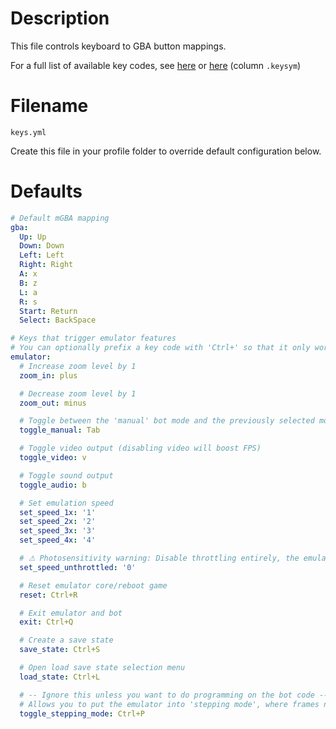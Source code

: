 # Description
This file controls keyboard to GBA button mappings.

For a full list of available key codes, see [here](https://www.tcl.tk/man/tcl8.4/TkCmd/keysyms.html) or [here](https://anzeljg.github.io/rin2/book2/2405/docs/tkinter/key-names.html) (column `.keysym`)

# Filename
`keys.yml`

Create this file in your profile folder to override default configuration below.

# Defaults
```yml
# Default mGBA mapping
gba:
  Up: Up
  Down: Down
  Left: Left
  Right: Right
  A: x
  B: z
  L: a
  R: s
  Start: Return
  Select: BackSpace

# Keys that trigger emulator features
# You can optionally prefix a key code with 'Ctrl+' so that it only works if the Ctrl modifier key is held at the same time.
emulator:
  # Increase zoom level by 1
  zoom_in: plus

  # Decrease zoom level by 1
  zoom_out: minus

  # Toggle between the 'manual' bot mode and the previously selected mode
  toggle_manual: Tab

  # Toggle video output (disabling video will boost FPS)
  toggle_video: v

  # Toggle sound output
  toggle_audio: b

  # Set emulation speed
  set_speed_1x: '1'
  set_speed_2x: '2'
  set_speed_3x: '3'
  set_speed_4x: '4'

  # ⚠ Photosensitivity warning: Disable throttling entirely, the emulator will run as fast as your CPU allows
  set_speed_unthrottled: '0'

  # Reset emulator core/reboot game
  reset: Ctrl+R

  # Exit emulator and bot
  exit: Ctrl+Q

  # Create a save state
  save_state: Ctrl+S

  # Open load save state selection menu
  load_state: Ctrl+L

  # -- Ignore this unless you want to do programming on the bot code --
  # Allows you to put the emulator into 'stepping mode', where frames need to be advanced manually using a button, useful for analysing memory values
  toggle_stepping_mode: Ctrl+P
```